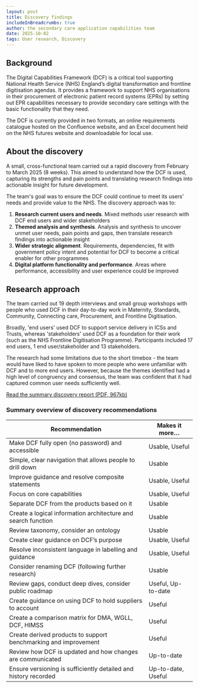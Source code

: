 ```yaml
---
layout: post
title: Discovery findings
includeInBreadcrumbs: true
author: the secondary care application capabilities team
date: 2025-10-02
tags: User research, Discovery
---
```

## Background
The Digital Capabilities Framework (DCF) is a critical tool supporting National Health Service (NHS) England’s digital transformation and frontline digitisation agendas. It provides a framework to support NHS organisations in their procurement of electronic patient record systems (EPRs) by setting out EPR capabilities necessary to provide secondary care settings with the basic functionality that they need.

The DCF is currently provided in two formats, an online requirements catalogue hosted on the Confluence website, and an Excel document held on the NHS futures website and downloadable for local use. 

## About the discovery
A small, cross-functional team carried out a rapid discovery from February to March 2025 (8 weeks). This aimed to understand how the DCF is used, capturing its strengths and pain points and translating research findings into actionable insight for future development.

The team's goal was to ensure the DCF could continue to meet its users’ needs and provide value to the NHS. The discovery approach was to:

1. **Research current users and needs**. Mixed methods user research with DCF end users and wider stakeholders
2. **Themed analysis and synthesis**. Analysis and synthesis to uncover unmet user needs, pain points and gaps, then translate research findings into actionable insight
3. **Wider strategic alignment**. Requirements, dependencies, fit with government policy intent and potential for DCF to become a critical enabler for other programmes
4. **Digital platform functionality and performance**. Areas where performance, accessibility and user experience could be improved

## Research approach
The team carried out 19 depth interviews and small group workshops with people who used DCF in their day-to-day work in Maternity, Standards, Community, Connecting care, Procurement, and Frontline Digitisation. 

Broadly, 'end users' used DCF to support service delivery in ICSs and Trusts, whereas 'stakeholders' used DCF as a foundation for their work (such as the NHS Frontline Digitisation Programme). Participants included 17 end users, 1 end user/stakeholder and 13 stakeholders.

The research had some limitations due to the short timebox - the team would have liked to have spoken to more people who were unfamiliar with DCF and to more end users. However, because the themes identified had a high level of congruency and consensus, the team was confident that it had captured common user needs sufficiently well. 

[Read the summary discovery report (PDF, 967kb)](/assets/pdfs/DCF-discovery-summary-playback.pdf)

### Summary overview of discovery recommendations

| Recommendation | Makes it more… 
| --- | --- 
| Make DCF fully open (no password) and accessible | Usable, Useful 
| Simple, clear navigation that allows people to drill down | Usable
| Improve guidance and resolve composite statements | Usable, Useful
| Focus on core capabilities | Usable, Useful 
| Separate DCF from the products based on it | Usable
| Create a logical information architecture and search function | Usable
| Review taxonomy, consider an ontology | Usable
| Create clear guidance on DCF’s purpose | Usable, Useful
| Resolve inconsistent language in labelling and guidance | Usable, Useful
| Consider renaming DCF (following further research) | Usable
| Review gaps, conduct deep dives, consider public roadmap | Useful, Up-to-date
| Create guidance on using DCF to hold suppliers to account | Useful
| Create a comparison matrix for DMA, WGLL, DCF, HIMSS | Useful
| Create derived products to support benchmarking and improvement | Useful 
| Review how DCF is updated and how changes are communicated | Up-to-date
| Ensure versioning is sufficiently detailed and history recorded | Up-to-date, Useful
